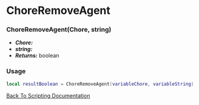 # ChoreRemoveAgent

### ChoreRemoveAgent(Chore, string)
- ***Chore:*** 
- ***string:*** 
- ***Returns:*** boolean

### Usage

```Lua
local resultBoolean = ChoreRemoveAgent(variableChore, variableString)
```


[Back To Scripting Documentation](../README.md)
